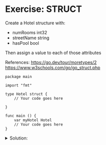 # Exercise: STRUCT

Create a Hotel structure with:

- numRooms int32
- streetName string
- hasPool bool

Then assign a value to each of those attributes

References:
https://go.dev/tour/moretypes/2
https://www.w3schools.com/go/go_struct.php

```golang
package main

import "fmt"

type Hotel struct {
	// Your code goes here

}

func main () {
	var myHotel Hotel
	// Your code goes here
}
```

<details>
<summary> Solution: </summary>

```golang
package main

import "fmt"

type Hotel struct {
  // Your code goes here
  numRooms int32
  streetName string
  hasPool bool
}

func main () {
  var myHotel Hotel
  // Your code goes here
  myHotel.numRooms = 30
  myHotel.streetName = "Thaerstrasse"
  myHotel.hasPool    = true
  fmt.Printf("My hotel in %v has %d rooms and it's %t that has a Pool", myHotel.streetName, myHotel.numRooms, myHotel.hasPool)
}
```

</details>
